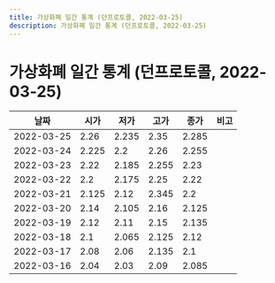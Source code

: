 ```yaml
---
title: 가상화폐 일간 통계 (던프로토콜, 2022-03-25)
description: 가상화폐 일간 통계 (던프로토콜, 2022-03-25)
---
```


가상화폐 일간 통계 (던프로토콜, 2022-03-25)
===

|날짜|시가|저가|고가|종가|비고|
|--|--|--|--|--|--|
|2022-03-25|2.26|2.235|2.35|2.285|    |
|2022-03-24|2.225|2.2|2.26|2.255|    |
|2022-03-23|2.22|2.185|2.255|2.23|    |
|2022-03-22|2.2|2.175|2.25|2.22|    |
|2022-03-21|2.125|2.12|2.345|2.2|    |
|2022-03-20|2.14|2.105|2.16|2.125|    |
|2022-03-19|2.12|2.11|2.15|2.135|    |
|2022-03-18|2.1|2.065|2.125|2.12|    |
|2022-03-17|2.08|2.06|2.135|2.1|    |
|2022-03-16|2.04|2.03|2.09|2.085|    |
